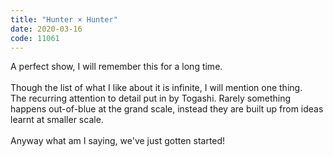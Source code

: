 ```yaml
---
title: "Hunter × Hunter"
date: 2020-03-16
code: 11061
---
```

A perfect show, I will remember this for a long time.
<br><br>
Though the list of what I like about it is infinite, I will mention one thing.
<br>
The recurring attention to detail put in by Togashi. Rarely something happens out-of-blue at the grand scale, instead they are built up from ideas learnt at smaller scale.
<br><br>
Anyway what am I saying, we've just gotten started!